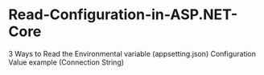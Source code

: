# Read-Configuration-in-ASP.NET-Core
3 Ways to Read the Environmental variable (appsetting.json) Configuration Value example (Connection String)
